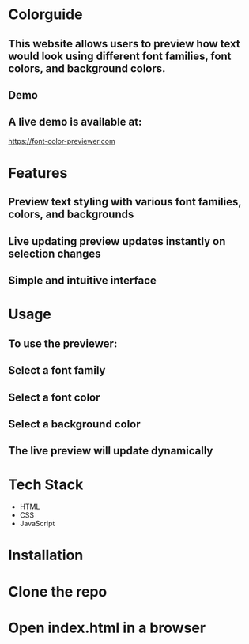 # Colorguide

## This website allows users to preview how text would look using different font families, font colors, and background colors.
## Demo
## A live demo is available at:
https://font-color-previewer.com

# Features
## Preview text styling with various font families, colors, and backgrounds
## Live updating preview updates instantly on selection changes
## Simple and intuitive interface

# Usage
## To use the previewer:
## Select a font family
## Select a font color
## Select a background color
## The live preview will update dynamically

# Tech Stack
- HTML
- CSS
- JavaScript

# Installation
# Clone the repo
# Open index.html in a browser


